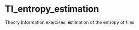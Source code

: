 TI_entropy_estimation
=====================

Theory Information exercises: estimation of the entropy of files
